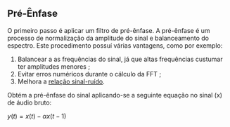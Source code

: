 ## Pré-Ênfase

O primeiro passo é aplicar um filtro de pré-ênfase. A pré-ênfase é um processo de normalização da amplitude do sinal e balanceamento do espectro. Este procedimento possuí várias vantagens, como por exemplo: 

1. Balancear a as frequências do sinal, já que altas frequências custumar ter amplitudes menores ; 
1. Evitar erros numéricos durante o cálculo da FFT ;
1. Melhora a [relação sinal-ruído](https://pt.wikipedia.org/wiki/Relação_sinal-ruído).

Obtém a pré-ênfase do sinal aplicando-se a seguinte equação no sinal (x) de áudio bruto:

$y(t)=x(t)-\alpha x(t-1)$
